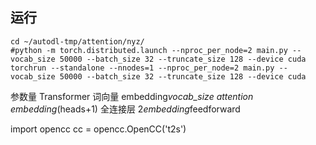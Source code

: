 ## 运行

```shell
cd ~/autodl-tmp/attention/nyz/
#python -m torch.distributed.launch --nproc_per_node=2 main.py --vocab_size 50000 --batch_size 32 --truncate_size 128 --device cuda
torchrun --standalone --nnodes=1 --nproc_per_node=2 main.py --vocab_size 50000 --batch_size 32 --truncate_size 128 --device cuda
```

参数量
Transformer 词向量 embedding*vocab_size attention embedding*(heads+1) 全连接层 2*embedding*feedforward

import opencc
cc = opencc.OpenCC('t2s')
